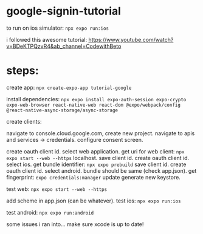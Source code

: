 # google-signin-tutorial

to run on ios simulator: 
```npx expo run:ios```

i followed this awesome tutorial: https://www.youtube.com/watch?v=BDeKTPQzvR4&ab_channel=CodewithBeto

# steps:

create app:
```npx create-expo-app tutorial-google```

install dependencies:
```npx expo install expo-auth-session expo-crypto expo-web-browser react-native-web react-dom @expo/webpack/config @react-native-async-storage/async-storage```

create clients:

navigate to console.cloud.google.com,
create new project.
navigate to apis and services -> credentials.
configure consent screen.

create oauth client id.
select web application.
get uri for web client:
```npx expo start --web --https``` localhost.
save client id.
create oauth client id.
select ios.
get bundle identifier:
```npx expo prebuild```
save client id.
create oauth client id.
select android.
bundle should be same (check app.json).
get fingerprint:
```expo credentials:manager```
update generate new keystore.

test web:
```npx expo start --web --https```

add scheme in app.json (can be whatever).
test ios:
```npx expo run:ios```

test android:
```npx expo run:android```

some issues i ran into... make sure xcode is up to date!